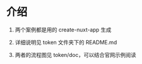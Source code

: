 # 介绍

1. 两个案例都是用的 create-nuxt-app 生成

2. 详细说明见 token 文件夹下的 README.md

3. 两者的流程图见 token/doc，可以结合官网示例阅读